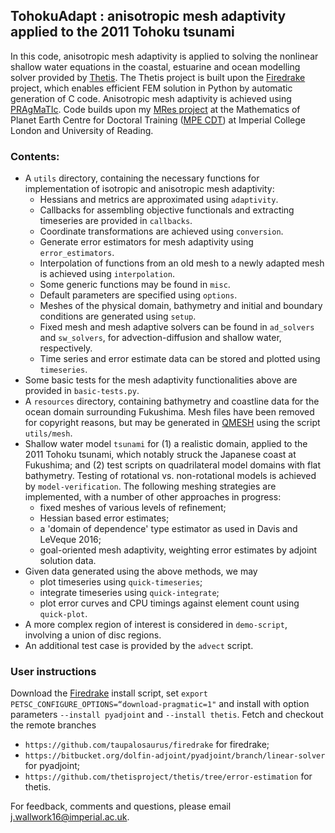 ## TohokuAdapt : anisotropic mesh adaptivity applied to the 2011 Tohoku tsunami ##

In this code, anisotropic mesh adaptivity is applied to solving the nonlinear shallow water equations in the coastal, 
estuarine and ocean modelling solver provided by [Thetis][1]. The Thetis project is built upon the [Firedrake][2]
project, which enables efficient FEM solution in Python by automatic generation of C code. Anisotropic mesh adaptivity
is achieved using [PRAgMaTIc][3]. Code builds upon my [MRes project][4] at the Mathematics of Planet Earth Centre for 
Doctoral Training ([MPE CDT][5]) at Imperial College London and University of Reading.

### Contents:
* A ``utils`` directory, containing the necessary functions for implementation of isotropic and anisotropic mesh
adaptivity:
    * Hessians and metrics are approximated using ``adaptivity``.
    * Callbacks for assembling objective functionals and extracting timeseries are provided in ``callbacks``.
    * Coordinate transformations are achieved using ``conversion``.
    * Generate error estimators for mesh adaptivity using ``error_estimators``.
    * Interpolation of functions from an old mesh to a newly adapted mesh is achieved using ``interpolation``.
    * Some generic functions may be found in ``misc``.
    * Default parameters are specified using ``options``.
    * Meshes of the physical domain, bathymetry and initial and boundary conditions are generated using ``setup``.
    * Fixed mesh and mesh adaptive solvers can be found in ``ad_solvers`` and ``sw_solvers``, for advection-diffusion
    and shallow water, respectively.
    * Time series and error estimate data can be stored and plotted using ``timeseries``.
* Some basic tests for the mesh adaptivity functionalities above are provided in ``basic-tests.py``.
* A ``resources`` directory, containing bathymetry and coastline data for the ocean domain surrounding Fukushima. Mesh
files have been removed for copyright reasons, but may be generated in [QMESH][6] using the script ``utils/mesh``.
* Shallow water model ``tsunami`` for (1) a realistic domain, applied to the 2011 
Tohoku tsunami, which notably struck the Japanese coast at Fukushima; and (2) test scripts on quadrilateral model 
domains with flat bathymetry. Testing of rotational vs. non-rotational models is achieved by ``model-verification``.
The following meshing strategies are implemented, with a number of other approaches in progress:
    * fixed meshes of various levels of refinement;
    * Hessian based error estimates;
    * a 'domain of dependence' type estimator as used in Davis and LeVeque 2016;
    * goal-oriented mesh adaptivity, weighting error estimates by adjoint solution data.
* Given data generated using the above methods, we may
    * plot timeseries using ``quick-timeseries``;
    * integrate timeseries using ``quick-integrate``; 
    * plot error curves and CPU timings against element count using ``quick-plot``.
* A more complex region of interest is considered in ``demo-script``, involving a union of disc regions.
* An additional test case is provided by the ``advect`` script.
    
### User instructions

Download the [Firedrake][1] install script, set ``export PETSC_CONFIGURE_OPTIONS=“download-pragmatic=1"`` and install 
with option parameters ``--install pyadjoint`` and ``--install thetis``. Fetch and checkout the remote branches 
* ``https://github.com/taupalosaurus/firedrake`` for firedrake;
* ``https://bitbucket.org/dolfin-adjoint/pyadjoint/branch/linear-solver`` for pyadjoint;
* ``https://github.com/thetisproject/thetis/tree/error-estimation`` for thetis.

For feedback, comments and questions, please email j.wallwork16@imperial.ac.uk.

[1]: http://thetisproject.org/index.html "Thetis"
[2]: http://firedrakeproject.org/ "Firedrake"
[3]: https://github.com/meshadaptation/pragmatic "PRAgMaTIc"
[4]: https://github.com/jwallwork23/MResProject "MRes project"
[5]: http://mpecdt.org "MPE CDT"
[6]: http://www.qmesh.org "QMESH"